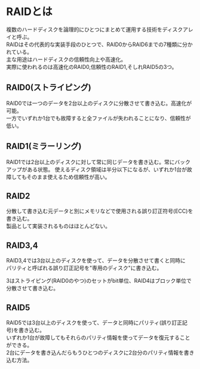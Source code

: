 # RAIDとは

複数のハードディスクを論理的にひとつにまとめて運用する技術をディスクアレイと呼ぶ。  
RAIDはその代表的な実装手段のひとつで、RAID0からRAID6までの7種類に分かれている。  
主な用途はハードディスクの信頼性向上や高速化。  
実際に使われるのは高速化のRAID0,信頼性のRAID1,そしれRAID5の3つ。

## RAID0(ストライピング)

RAID0では一つのデータを2台以上のディスクに分散させて書き込む。高速化が可能。  
一方でいずれか1台でも故障すると全ファイルが失われることになり、信頼性が低い。


## RAID1(ミラーリング)

RAID1では2台以上のディスクに対して常に同じデータを書き込む。常にバックアップがある状態。
使えるディスク領域は半分以下になるが、いずれか1台が故障してもそのまま使えるため信頼性が高い。

## RAID2

分散して書き込む元データと別にメモリなどで使用される誤り訂正符号(ECC)を書き込む。  
製品として実装されるものはほとんどない。

## RAID3,4

RAID3,4では3台以上のディスクを使って、データを分散させて書くと同時に  
パリティと呼ばれる誤り訂正記号を"専用のディスク"に書き込む。

3はストライピング(RAID0のやつ)のセットがbit単位、RAID4はブロック単位で分散させて書き込む。

## RAID5

RAID5では3台以上のディスクを使って、データと同時にパリティ(誤り訂正記号)を書き込む。  
いずれか1台が故障してもそれらのパリティ情報を使ってデータを復元することができる。  
2台にデータを書き込んだらもうひとつのディスクに2台分のパリティ情報を書き込む方法。
